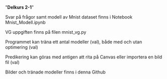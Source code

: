"**Delkurs 2-1**" 

Svar på frågor samt modell av Mnist dataset finns i Notebook Mnist_Modell.ipynb

VG uppgiften finns på filen mnist_vg.py

Programmet kan träna ett antal modeller (val), både med och utan optimering (val)

Predikering kan göras med antigen att rita på Canvas eller importera en bild fil (val)

Bilder och tränade modeller finns i denna Github

